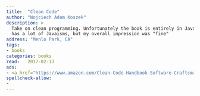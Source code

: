 ```yaml
---
title:  "Clean Code"
author: "Wojciech Adam Koszek"
description: >
  Take on clean programming. Unfortunately the book is entirely in Java and
  has a lot of Javaisms, but my overall impression was "fine"
address: "Menlo Park, CA"
tags:
- books
categories: books
read:	2017-02-13
ads:
- <a href="https://www.amazon.com/Clean-Code-Handbook-Software-Craftsmanship/dp/0132350882/ref=as_li_ss_il?ie=UTF8&qid=1489047285&sr=8-1&keywords=clean+code&linkCode=li2&tag=wkoszek08-20&linkId=d43bd67192afafc703001c9c60d4294d" target="_blank"><img border="0" src="//ws-na.amazon-adsystem.com/widgets/q?_encoding=UTF8&ASIN=0132350882&Format=_SL160_&ID=AsinImage&MarketPlace=US&ServiceVersion=20070822&WS=1&tag=wkoszek08-20" ></a><img src="https://ir-na.amazon-adsystem.com/e/ir?t=wkoszek08-20&l=li2&o=1&a=0132350882" width="1" height="1" border="0" alt="" style="border:none !important; margin:0px !important;" />
spellcheck-allow:
- 
---
```


